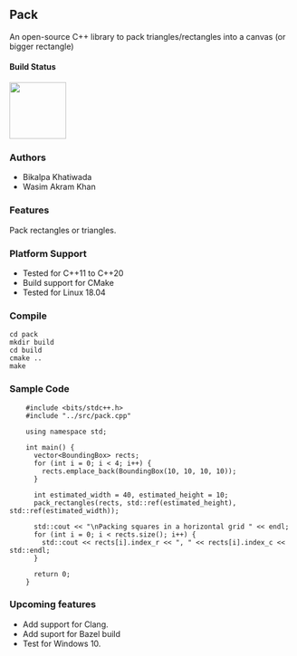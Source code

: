 ## Pack
An open-source C++ library to pack triangles/rectangles into a canvas (or bigger rectangle)

#### Build Status
<img src="https://travis-ci.com/wasimusu/pack.svg?branch=master" width="100">


### Authors
- Bikalpa Khatiwada
- Wasim Akram Khan

### Features
Pack rectangles or triangles.

### Platform Support
* Tested for C++11 to C++20
* Build support for CMake
* Tested for Linux 18.04

### Compile
```
cd pack
mkdir build
cd build
cmake ..
make
```

### Sample Code
```
    #include <bits/stdc++.h>
    #include "../src/pack.cpp"
    
    using namespace std;
    
    int main() {
      vector<BoundingBox> rects;
      for (int i = 0; i < 4; i++) {
        rects.emplace_back(BoundingBox(10, 10, 10, 10));
      }
    
      int estimated_width = 40, estimated_height = 10;
      pack_rectangles(rects, std::ref(estimated_height), std::ref(estimated_width));
    
      std::cout << "\nPacking squares in a horizontal grid " << endl;
      for (int i = 0; i < rects.size(); i++) {
        std::cout << rects[i].index_r << ", " << rects[i].index_c << std::endl;
      }
    
      return 0;
    }
```

### Upcoming features
* Add support for Clang.
* Add suport for Bazel build
* Test for Windows 10.